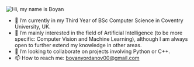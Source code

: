 <img src="https://github.com/Boyan-Yordanov/Boyan-Yordanov/extras/hi.gif" alt="Hi, my name is Boyan" title="Hi, my name is Boyan"/>

- 🌱 I’m currently in my Third Year of BSc Computer Science in Coventry University, UK.  
- 👀 I’m mainly interested in the field of Artificial Intelligence (to be more specific: Computer Vision and Machine Learning), although I am always open to further extend my knowledge in other areas.
- 💞️ I’m looking to collaborate on projects involving Python or C++.
- 📫 How to reach me: boyanyordanov00@gmail.com



